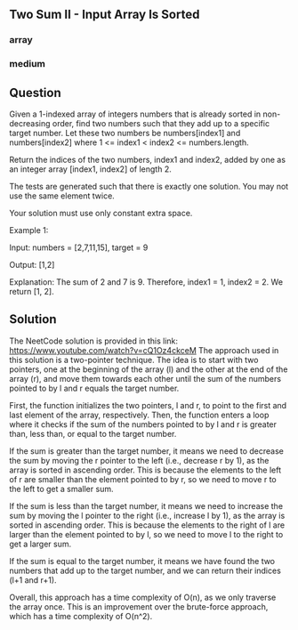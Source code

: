 
##  Two Sum II - Input Array Is Sorted
### array
### medium
###


## Question

Given a 1-indexed array of integers numbers that is already sorted in non-decreasing order, find two numbers such that they add up to a specific target number. Let these two numbers be numbers[index1] and numbers[index2] where 1 <= index1 < index2 <= numbers.length.

Return the indices of the two numbers, index1 and index2, added by one as an integer array [index1, index2] of length 2.

The tests are generated such that there is exactly one solution. You may not use the same element twice.

Your solution must use only constant extra space.

Example 1: 

Input: numbers = [2,7,11,15], target = 9
  
Output: [1,2]

Explanation: The sum of 2 and 7 is 9. Therefore, index1 = 1, index2 = 2. We return [1, 2].
  
  ## Solution
 The NeetCode solution is provided in this link: https://www.youtube.com/watch?v=cQ1Oz4ckceM
The approach used in this solution is a two-pointer technique. The idea is to start with two pointers, one at the beginning of the array (l) and the other at the end of the array (r), and move them towards each other until the sum of the numbers pointed to by l and r equals the target number.

First, the function initializes the two pointers, l and r, to point to the first and last element of the array, respectively. Then, the function enters a loop where it checks if the sum of the numbers pointed to by l and r is greater than, less than, or equal to the target number.

If the sum is greater than the target number, it means we need to decrease the sum by moving the r pointer to the left (i.e., decrease r by 1), as the array is sorted in ascending order. This is because the elements to the left of r are smaller than the element pointed to by r, so we need to move r to the left to get a smaller sum.

If the sum is less than the target number, it means we need to increase the sum by moving the l pointer to the right (i.e., increase l by 1), as the array is sorted in ascending order. This is because the elements to the right of l are larger than the element pointed to by l, so we need to move l to the right to get a larger sum.

If the sum is equal to the target number, it means we have found the two numbers that add up to the target number, and we can return their indices (l+1 and r+1).

Overall, this approach has a time complexity of O(n), as we only traverse the array once. This is an improvement over the brute-force approach, which has a time complexity of O(n^2).



